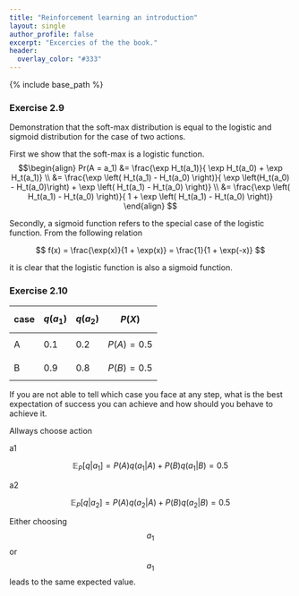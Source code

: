 ```yaml
---
title: "Reinforcement learning an introduction"
layout: single
author_profile: false
excerpt: "Excercies of the the book."
header:
  overlay_color: "#333"
---
```

{% include base_path %}

<!-- KaTeX -->
<script src="https://cdn.mathjax.org/mathjax/latest/MathJax.js?config=TeX-AMS-MML_HTMLorMML" type="text/javascript"></script>


### Exercise 2.9

Demonstration that the soft-max distribution is equal to the logistic
and sigmoid distribution for the case of two actions.

First we show that the soft-max is a logistic function.
$$\begin{align}
 Pr(A = a_1) &= \frac{\exp H_t(a_1)}{ \exp H_t(a_0) +  \exp H_t(a_1)} \\
             &= \frac{\exp \left( H_t(a_1) -  H_t(a_0) \right)}{ \exp \left(H_t(a_0) - H_t(a_0)\right)  +  \exp \left( H_t(a_1) -  H_t(a_0) \right)} \\
             &= \frac{\exp \left( H_t(a_1) -  H_t(a_0) \right)}{ 1 +  \exp \left( H_t(a_1) -  H_t(a_0) \right)}
\end{align}
$$

Secondly, a sigmoid function refers to the special case of the logistic
function. From the following relation

$$
 f(x) = \frac{\exp(x)}{1 + \exp(x)} =  \frac{1}{1 + \exp(-x)}
$$

it is clear that the logistic function is also a sigmoid function.

### Exercise 2.10

| case | $$q(a_1)$$ |  $$q(a_2)$$ | $$P(X)$$ |
|----|----|----|----|
|  A | 0.1 | 0.2 | $$P(A) = 0.5$$ |
|  B | 0.9 | 0.8 | $$P(B) = 0.5$$ |


If you are not able to tell which case you face at any step, what is the best expectation of success you can achieve and how should you behave to achieve it.

Allways choose action

a1

$$\mathbb{E}_{P}[q|a_1] = P(A)q(a_1|A) + P(B)q(a_1|B) = 0.5$$

a2

$$\mathbb{E}_{P}[q|a_2] = P(A)q(a_2|A) + P(B)q(a_2|B) = 0.5$$

Either choosing $$a_1$$ or $$a_1$$ leads to the same expected value.

